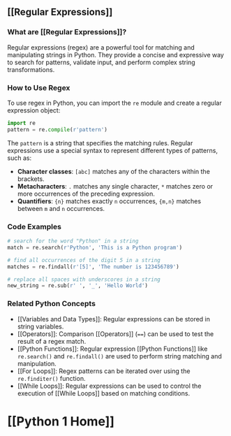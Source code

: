 ## [[Regular Expressions]]

### What are [[Regular Expressions]]?
Regular expressions (regex) are a powerful tool for matching and manipulating strings in Python. They provide a concise and expressive way to search for patterns, validate input, and perform complex string transformations.

### How to Use Regex
To use regex in Python, you can import the `re` module and create a regular expression object:

```python
import re
pattern = re.compile(r'pattern')
```

The `pattern` is a string that specifies the matching rules. Regular expressions use a special syntax to represent different types of patterns, such as:

- **Character classes**: `[abc]` matches any of the characters within the brackets.
- **Metacharacters**: `.` matches any single character, `*` matches zero or more occurrences of the preceding expression.
- **Quantifiers**: `{n}` matches exactly `n` occurrences, `{m,n}` matches between `m` and `n` occurrences.

### Code Examples
```python
# search for the word "Python" in a string
match = re.search(r'Python', 'This is a Python program')
```

```python
# find all occurrences of the digit 5 in a string
matches = re.findall(r'[5]', 'The number is 123456789')
```

```python
# replace all spaces with underscores in a string
new_string = re.sub(r' ', '_', 'Hello World')
```

### Related Python Concepts

- [[Variables and Data Types]]: Regular expressions can be stored in string variables.
- [[Operators]]: Comparison [[Operators]] (`==`) can be used to test the result of a regex match.
- [[Python Functions]]: Regular expression [[Python Functions]] like `re.search()` and `re.findall()` are used to perform string matching and manipulation.
- [[For Loops]]: Regex patterns can be iterated over using the `re.finditer()` function.
- [[While Loops]]: Regular expressions can be used to control the execution of [[While Loops]] based on matching conditions.
# [[Python 1 Home]]